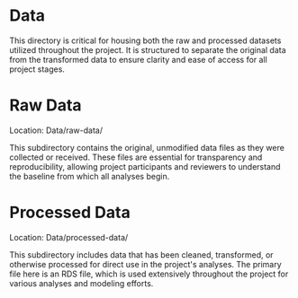 # Data

This directory is critical for housing both the raw and processed datasets utilized throughout the project. It is structured to separate the original data from the transformed data to ensure clarity and ease of access for all project stages.

# Raw Data

Location: Data/raw-data/

This subdirectory contains the original, unmodified data files as they were collected or received. These files are essential for transparency and reproducibility, allowing project participants and reviewers to understand the baseline from which all analyses begin.

# Processed Data

Location: Data/processed-data/

This subdirectory includes data that has been cleaned, transformed, or otherwise processed for direct use in the project's analyses. The primary file here is an RDS file, which is used extensively throughout the project for various analyses and modeling efforts.





